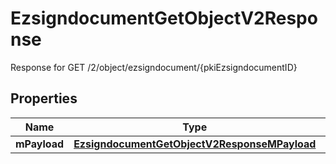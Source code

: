 

# EzsigndocumentGetObjectV2Response

Response for GET /2/object/ezsigndocument/{pkiEzsigndocumentID}

## Properties

| Name | Type | Description | Notes |
|------------ | ------------- | ------------- | -------------|
|**mPayload** | [**EzsigndocumentGetObjectV2ResponseMPayload**](EzsigndocumentGetObjectV2ResponseMPayload.md) |  |  |



